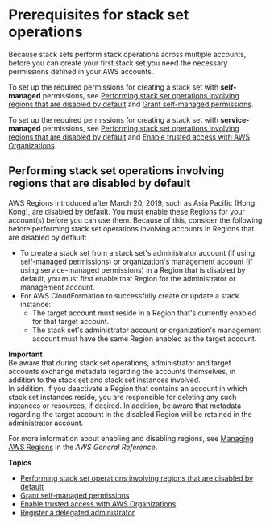 # Prerequisites for stack set operations<a name="stacksets-prereqs"></a>

Because stack sets perform stack operations across multiple accounts, before you can create your first stack set you need the necessary permissions defined in your AWS accounts\.

To set up the required permissions for creating a stack set with **self\-managed** permissions, see [Performing stack set operations involving regions that are disabled by default](#stacksets-opt-in-regions) and [Grant self\-managed permissions](stacksets-prereqs-self-managed.md)\.

To set up the required permissions for creating a stack set with **service\-managed** permissions, see [Performing stack set operations involving regions that are disabled by default](#stacksets-opt-in-regions) and [Enable trusted access with AWS Organizations](stacksets-orgs-enable-trusted-access.md)\.

## Performing stack set operations involving regions that are disabled by default<a name="stacksets-opt-in-regions"></a>

AWS Regions introduced after March 20, 2019, such as Asia Pacific \(Hong Kong\), are disabled by default\. You must enable these Regions for your account\(s\) before you can use them\. Because of this, consider the following before performing stack set operations involving accounts in Regions that are disabled by default:
+ To create a stack set from a stack set's administrator account \(if using self\-managed permissions\) or organization's management account \(if using service\-managed permissions\) in a Region that is disabled by default, you must first enable that Region for the administrator or management account\.
+ For AWS CloudFormation to successfully create or update a stack instance:
  + The target account must reside in a Region that's currently enabled for that target account\.
  + The stack set's administrator account or organization's management account must have the same Region enabled as the target account\.

**Important**  
Be aware that during stack set operations, administrator and target accounts exchange metadata regarding the accounts themselves, in addition to the stack set and stack set instances involved\.  
In addition, if you deactivate a Region that contains an account in which stack set instances reside, you are responsible for deleting any such instances or resources, if desired\. In addition, be aware that metadata regarding the target account in the disabled Region will be retained in the administrator account\.

For more information about enabling and disabling regions, see [Managing AWS Regions](https://docs.aws.amazon.com/general/latest/gr/rande-manage.html) in the *AWS General Reference*\.

**Topics**
+ [Performing stack set operations involving regions that are disabled by default](#stacksets-opt-in-regions)
+ [Grant self\-managed permissions](stacksets-prereqs-self-managed.md)
+ [Enable trusted access with AWS Organizations](stacksets-orgs-enable-trusted-access.md)
+ [Register a delegated administrator](stacksets-orgs-delegated-admin.md)